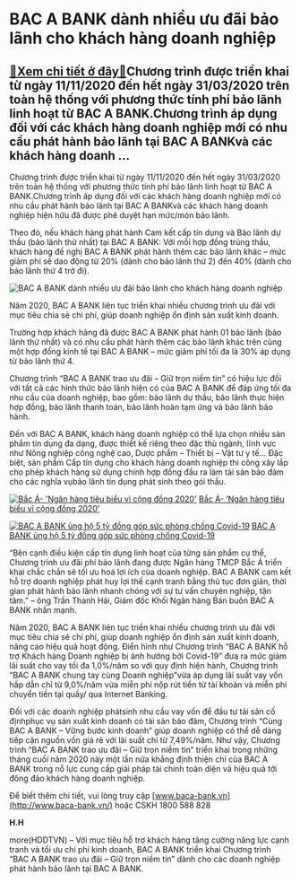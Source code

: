 BAC A BANK dành nhiều ưu đãi bảo lãnh cho khách hàng doanh nghiệp
=================================================================

[:gift:Xem chi tiết ở đây:gift:](https://hddtvn.com/bac-a-bank-danh-nhieu-uu-dai-bao-lanh-cho-khach-hang-doanh-nghiep/)Chương trình được triển khai từ ngày 11/11/2020 đến hết ngày 31/03/2020 trên toàn hệ thống với phương thức tính phí bảo lãnh linh hoạt từ BAC A BANK.Chương trình áp dụng đối với các khách hàng doanh nghiệp mới có nhu cầu phát hành bảo lãnh tại BAC A BANKvà các khách hàng doanh …
---------------------------------------------------------------------------------------------------------------------------------------------------------------------------------------------------------------------------------------------------------------------------------------


Chương trình được triển khai từ ngày 11/11/2020 đến hết ngày 31/03/2020 trên toàn hệ thống với phương thức tính phí bảo lãnh linh hoạt từ BAC A BANK.Chương trình áp dụng đối với các khách hàng doanh nghiệp mới có nhu cầu phát hành bảo lãnh tại BAC A BANKvà các khách hàng doanh nghiệp hiện hữu đã được phê duyệt hạn mức/món bảo lãnh.


Theo đó, nếu khách hàng phát hành Cam kết cấp tín dụng và Bảo lãnh dự thầu (bảo lãnh thứ nhất) tại BAC A BANK: Với mỗi hợp đồng trúng thầu, khách hàng đề nghị BAC A BANK phát hành thêm các bảo lãnh khác – mức giảm phí sẽ dao động từ 20% (dành cho bảo lãnh thứ 2) đến 40% (dành cho bảo lãnh thứ 4 trở đi).





![BAC A BANK dành nhiều ưu đãi bảo lãnh cho khách hàng doanh nghiệp](https://hddtvn.com/wp-content/uploads/2021/01/0607_Ban_buon_CT_BAC_trao_uu_dai_rs.jpg "Ưu đãi bảo lãnh dành cho Khách hàng Doanh nghiệp tại BAC A BANK")


Năm 2020, BAC A BANK liên tục triển khai nhiều chương trình ưu đãi với mục tiêu chia sẻ chi phí, giúp doanh nghiệp ổn định sản xuất kinh doanh.



Trường hợp khách hàng đã được BAC A BANK phát hành 01 bảo lãnh (bảo lãnh thứ nhất) và có nhu cầu phát hành thêm các bảo lãnh khác trên cùng một hợp đồng kinh tế tại BAC A BANK – mức giảm phí tối đa là 30% áp dụng từ bảo lãnh thứ 4.


Chương trình “BAC A BANK trao ưu đãi – Giữ trọn niềm tin” có hiệu lực đối với tất cả các hình thức bảo lãnh hiện có của BAC A BANK để đáp ứng tối đa nhu cầu của doanh nghiệp, bao gồm: bảo lãnh dự thầu, bảo lãnh thực hiện hợp đồng, bảo lãnh thanh toán, bảo lãnh hoàn tạm ứng và bảo lãnh bảo hành.


Đến với BAC A BANK, khách hàng doanh nghiệp có thể lựa chọn nhiều sản phẩm tín dụng đa dạng, được thiết kế riêng theo đặc thù ngành, lĩnh vực như Nông nghiệp công nghệ cao, Dược phẩm – Thiết bị – Vật tư y tế… Đặc biệt, sản phẩm Cấp tín dụng cho khách hàng doanh nghiệp thi công xây lắp cho phép khách hàng sử dụng chính hợp đồng đầu ra làm tài sản bảo đảm cho các nghĩa vụbảo lãnh tín dụng phát sinh theo gói thầu.





[![Bắc Á- 'Ngân hàng tiêu biểu vì cộng đồng 2020'](https://hddtvn.com/wp-content/uploads/2021/01/4303_Bac_a_1.jpg "Bắc Á- 'Ngân hàng tiêu biểu vì cộng đồng 2020'")](https://haiquanonline.com.vn/bac-a-ngan-hang-tieu-bieu-vi-cong-dong-2020-137818.html "Bắc Á- 'Ngân hàng tiêu biểu vì cộng đồng 2020'") 
[Bắc Á- ‘Ngân hàng tiêu biểu vì cộng đồng 2020’](https://haiquanonline.com.vn/bac-a-ngan-hang-tieu-bieu-vi-cong-dong-2020-137818.html "Bắc Á- 'Ngân hàng tiêu biểu vì cộng đồng 2020'")


[![BAC A BANK ủng hộ 5 tỷ đồng góp sức phòng chống Covid-19](https://hddtvn.com/wp-content/uploads/2021/01/4633_B72I0476.jpg "BAC A BANK ủng hộ 5 tỷ đồng góp sức phòng chống Covid-19")](https://haiquanonline.com.vn/bac-a-bank-ung-ho-5-ty-dong-gop-suc-phong-chong-covid-19-122458.html "BAC A BANK ủng hộ 5 tỷ đồng góp sức phòng chống Covid-19") 
[BAC A BANK ủng hộ 5 tỷ đồng góp sức phòng chống Covid-19](https://haiquanonline.com.vn/bac-a-bank-ung-ho-5-ty-dong-gop-suc-phong-chong-covid-19-122458.html "BAC A BANK ủng hộ 5 tỷ đồng góp sức phòng chống Covid-19")



“Bên cạnh điều kiện cấp tín dụng linh hoạt của từng sản phẩm cụ thể, Chương trình ưu đãi phí bảo lãnh đang được Ngân hàng TMCP Bắc Á triển khai chắc chắn sẽ tối ưu hoá lợi ích của doanh nghiệp. BAC A BANK cam kết hỗ trợ doanh nghiệp phát huy lợi thế cạnh tranh bằng thủ tục đơn giản, thời gian phát hành bảo lãnh nhanh chóng với sự tư vấn chuyên nghiệp, tận tâm.” – ông Trần Thanh Hải, Giám đốc Khối Ngân hàng Bán buôn BAC A BANK nhấn mạnh.


Năm 2020, BAC A BANK liên tục triển khai nhiều chương trình ưu đãi với mục tiêu chia sẻ chi phí, giúp doanh nghiệp ổn định sản xuất kinh doanh, nâng cao hiệu quả hoạt động. Điển hình như Chương trình “BAC A BANK hỗ trợ Khách hàng Doanh nghiệp bị ảnh hưởng bởi Covid-19” đưa ra mức giảm lãi suất cho vay tối đa 1,0%/năm so với quy định hiện hành, Chương trình “BAC A BANK chung tay cùng Doanh nghiệp”vừa áp dụng lãi suất vay vốn hấp dẫn chỉ từ 9,0%/năm vừa miễn phí nộp rút tiền từ tài khoản và miễn phí chuyển tiền tại quầy/ qua Internet Banking.


Đối với các doanh nghiệp phátsinh nhu cầu vay vốn để đầu tư tài sản cố địnhphục vụ sản xuất kinh doanh có tài sản bảo đảm, Chương trình “Cùng BAC A BANK – Vững bước kinh doanh” giúp doanh nghiệp có thể dễ dàng tiếp cận nguồn vốn giá rẻ với lãi suất chỉ từ 7,49%/năm. Như vậy, Chương trình “BAC A BANK trao ưu đãi – Giữ trọn niềm tin” triển khai trong những tháng cuối năm 2020 này một lần nữa khẳng định thiện chí của BAC A BANK trong nỗ lực cung cấp giải pháp tài chính toàn diện và hiệu quả tới đông đảo khách hàng doanh nghiệp.


Để biết thêm chi tiết, vui lòng truy cập [www.baca-bank.vn](http://www.baca-bank.vn/) hoặc CSKH 1800 588 828




**H.H**



more(HDDTVN) – Với mục tiêu hỗ trợ khách hàng tăng cường năng lực cạnh tranh và tối ưu chi phí kinh doanh, BAC A BANK triển khai Chương trình “BAC A BANK trao ưu đãi – Giữ trọn niềm tin” dành cho các doanh nghiệp phát hành bảo lãnh tại BAC A BANK.

